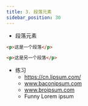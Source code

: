 ```yaml
---
title: 3. 段落元素
sidebar_position: 30
---
```


- 段落元素

```html
<p>这是一个段落</p>

<p>这是另一个段落</p>
```

- 练习
    - https://cn.lipsum.com/
    - www.baconipsum.com
    - www.broipsum.com
    - Funny Lorem ipsum